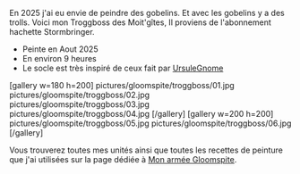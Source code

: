 
En 2025 j'ai eu envie de peindre des gobelins. Et avec les gobelins y a des trolls. 
Voici mon Troggboss des Moit'gîtes, Il proviens de l'abonnement hachette Stormbringer.

* Peinte en Aout 2025
* En environ 9 heures
* Le socle est très inspiré de ceux fait par [UrsuleGnome](https://www.twitch.tv/ursulegnome)

[gallery w=180 h=200]
pictures/gloomspite/troggboss/01.jpg
pictures/gloomspite/troggboss/02.jpg
pictures/gloomspite/troggboss/03.jpg
pictures/gloomspite/troggboss/04.jpg
[/gallery]
[gallery w=200 h=200]
pictures/gloomspite/troggboss/05.jpg
pictures/gloomspite/troggboss/06.jpg
[/gallery]

Vous trouverez toutes mes unités ainsi que toutes les recettes de peinture que j'ai utilisées
sur la page dédiée à [Mon armée Gloomspite](2025/armee-gloomspite-gitz.html).


